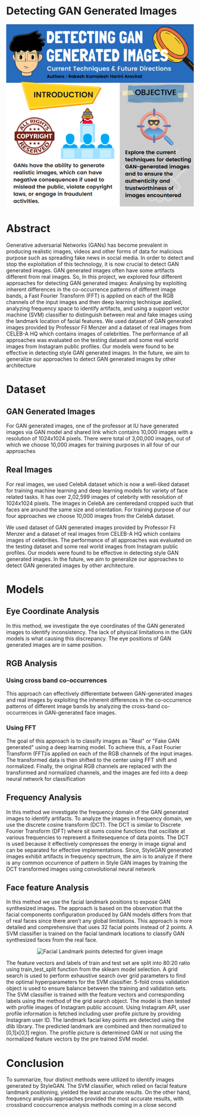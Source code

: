 # Detecting GAN Generated Images
![alt_text](https://github.com/rakesh09111996/Detecting-GAN-generated-Images/blob/b5076a88aa223a68f6e20b5c61791691491460d1/Intro.PNG)

# Abstract
Generative adversarial Networks (GANs) has become  prevalent in producing realistic images, videos and other forms of data for malicious purpose such as spreading fake  news in social media. In order to detect and stop the  exploitation of this technology, it is now crucial to detect  GAN generated images. GAN generated images often have  some artifacts different from real images. So, In this  project, we explored four different approaches for  detecting GAN generated images: Analysing by exploiting  inherent differences in the co-occurrence patterns of  different image bands, a Fast Fourier Transform (FFT) is  applied on each of the RGB channels of the input images  and then deep learning technique applied, analyzing frequency space to identify artifacts, and using a support  vector machine (SVM) classifier to distinguish between real and fake images using the landmark location of facial features. We used dataset of GAN generated images provided by Professor Fil Menzer and a dataset of real images from CELEB-A HQ which contains images of celebrities. The performance of all approaches was evaluated on the testing dataset and some real world images from Instagram public profiles. Our models were found to be effective in detecting style GAN generated images. In the future, we aim to generalize our approaches to detect GAN generated images by other architecture

# Dataset
## GAN Generated Images
For GAN generated images, one of the professor at IU have generated images via GAN model and shared link which contains 10,000 images with a resolution of  1024x1024 pixels. There were total of 3,00,000 images,  out of which we choose 10,000 images for training  purposes in all four of our approaches
## Real Images
For real images, we used CelebA dataset which is now a well-liked dataset for training machine learning and deep learning models for variety of face related tasks. It has over 2,02,599 images of celebrity with resolution of 1024x1024 pixels. The images in CelebA are centeredand cropped such that faces are around the same size and orientation. For training purpose of our four approaches we choose 10,000 images from the CelebA dataset.

We used dataset of GAN generated images provided by Professor Fil Menzer and a dataset of real images from CELEB-A HQ which contains images of celebrities. The performance of all approaches was evaluated on the testing 
dataset and some real world images from Instagram public profiles. Our models were found to be effective in detecting style GAN generated images. In the future, we aim 
to generalize our approaches to detect GAN generated images by other architecture.

# Models
## Eye Coordinate Analysis
In this method, we investigate the eye coordinates of the GAN generated images to identify inconsistency. The lack of physical limitations in the GAN models is what causing this discrepancy. The eye positions of GAN generated images are in same position.
 
## RGB Analysis
### Using cross band co-occurrences 
This approach can effectively differentiate between GAN-generated images and real images by exploiting the inherent differences in the co-occurrence patterns of different image bands by analyzing the cross-band co-occurrences in GAN-generated face images. 
### Using FFT
The goal of this approach is to classify images as "Real" or "Fake GAN generated" using a deep learning model. To achieve this, a Fast Fourier Transform (FFT)is applied on each of the RGB channels of the input images. The transformed data is then shifted to the center using FFT shift and normalized. Finally, the original RGB channels are replaced with the transformed and normalized channels, and the images are fed into a deep neural network for classification

## Frequency Analysis
In this method we investigate the frequency domain of the GAN generated images to identify artifacts. To analyze the images in frequency domain, we use the discrete cosine transform (DCT). The DCT is similar to Discrete Fourier Transform (DFT) where sit sums cosine functions that oscillate at various frequencies to represent a finitesequence of data points. The DCT is used because it effectively compresses the energy in image signal and can be separated for effective implementations. Since, StyleGAN generated images exhibit artifacts in frequency spectrum, the aim is to analyze if there is any common occurrence of pattern in Style GAN images by training the DCT transformed images using convolutional neural network

## Face feature Analysis
In this method we use the facial landmark positions to expose GAN synthesized images. The approach is based on the observation that the facial components configuration produced by GAN models differs from that of real faces since there aren’t any global limitations.  This approach is more detailed and comprehensive that uses 32 facial points instead of 2 points. A SVM classifier is trained on the facial landmark locations to classify GAN synthesized faces from the real face.
<p align="center">
  <img src="[your_image_url_here](https://github.com/rakesh09111996/Detecting-GAN-generated-Images/blob/335fbf187666e3054fa3f366189601e67e5c5349/Facial_landmarks.png)" alt="Facial Landmark points detected for given image">
</p>

The feature vectors and labels of train and test set are split into 80:20 ratio using train_test_split function from the sklearn model selection. A grid search is used to perform exhaustive search over grid parameters to find the optimal hyperparameters for the SVM classifier. 5-fold cross validation object is used to ensure balance between the training and validation sets. The SVM classifier is trained with the feature vectors and corresponding labels using the method of the grid search object. The model is then tested with profile images of Instagram public account. Using Instagram API, user profile information is fetched including user profile picture by providing Instagram user ID. The landmark facial key points are detected using the dlib library. The predicted landmark are combined and then normalized to [0,1]x[0,1] region. The profile picture is determined GAN or not using the normalized feature vectors by the pre trained SVM model.

# Conclusion
To summarize, four distinct methods were utilized to identify images generated by StyleGAN. The SVM classifier, which relied on facial feature landmark positioning, yielded the least accurate results. On the other hand, frequency analysis approaches provided the most accurate results, with crossband cooccurrence analysis methods coming in a close second
